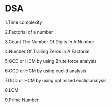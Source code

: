 # DSA
1.Time complexity

2.Factorial of a number

3.Count The Number Of Digits In A Number

4.Number Of Trailing Zeros In A Factorial

5:GCD or HCM  by using Brute force analysis

6:GCD or HCM by using euclid analysis

7.GCD or HCM by using optimised euclid analysis

8.LCM

9.Prime Number
